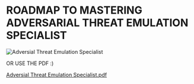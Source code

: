 # ROADMAP TO MASTERING ADVERSARIAL THREAT EMULATION SPECIALIST

![Adversial Threat Emulation Specialist](https://github.com/d3vobed/EverythingCyb3R/assets/66479041/2c68becf-9c90-40b8-bac8-42c9c2068270)

OR USE THE PDF :)

[Adversial Threat Emulation Specialist.pdf](https://github.com/d3vobed/EverythingCyb3R/files/12197977/Adversial.Threat.Emulation.Specialist.pdf)
